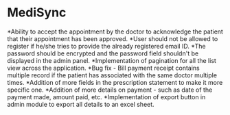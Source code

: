 # MediSync

*Ability to accept the appointment by the doctor to acknowledge the patient that their appointment has been approved.
*User should not be allowed to register if he/she tries to provide the already registered email ID.
*The password should be encrypted and the password field shouldn't be displayed in the admin panel.
*Implementation of pagination for all the list view across the application.
*Bug fix - Bill payment receipt contains multiple record if the patient has associated with the same doctor multiple times.
*Addition of more fields in the prescription statement to make it more specific one.
*Addition of more details on payment - such as date of the payment made, amount paid, etc.
*Implementation of export button in admin module to export all details to an excel sheet.
